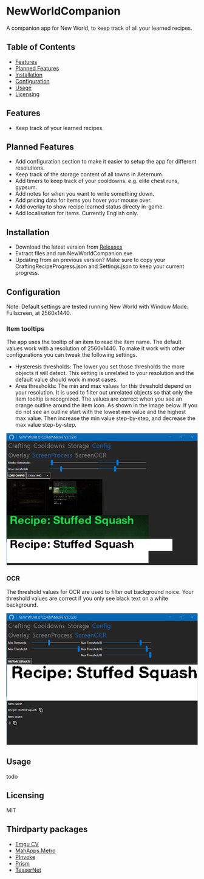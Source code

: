 # NewWorldCompanion

A companion app for New World, to keep track of all your learned recipes.

## Table of Contents

- [Features](https://github.com/josdemmers/NewWorldCompanion#features)
- [Planned Features](https://github.com/josdemmers/NewWorldCompanion#planned-features)
- [Installation](https://github.com/josdemmers/NewWorldCompanion#installation)
- [Configuration](https://github.com/josdemmers/NewWorldCompanion#configuration)
- [Usage](https://github.com/josdemmers/NewWorldCompanion#Usage)
- [Licensing](https://github.com/josdemmers/NewWorldCompanion#licensing)

## Features

- Keep track of your learned recipes.

## Planned Features

- Add configuration section to make it easier to setup the app for different resolutions.
- Keep track of the storage content of all towns in Aeternum.
- Add timers to keep track of your cooldowns. e.g. elite chest runs, gypsum.
- Add notes for when you want to write something down.
- Add pricing data for items you hover your mouse over.
- Add overlay to show recipe learned status directy in-game.
- Add localisation for items. Currently English only.

## Installation

- Download the latest version from [Releases](https://github.com/josdemmers/NewWorldCompanion/releases)
- Extract files and run NewWorldCompanion.exe
- Updating from an previous version? Make sure to copy your CraftingRecipeProgress.json and Settings.json to keep your current progress.

## Configuration

Note: Default settings are tested running New World with Window Mode: Fullscreen, at 2560x1440.

### Item tooltips

The app uses the tooltip of an item to read the item name. The default values work with a resolution of 2560x1440. To make it work with other configurations you can tweak the following settings.
- Hysteresis thresholds: The lower you set those thresholds the more objects it will detect. This setting is unrelated to your resolution and the default value should work in most cases.
- Area thresholds: The min and max values for this threshold depend on your resolution. It is used to filter out unrelated objects so that only the item tooltip is recognized. The values are correct when you see an orange outline around the item icon. As shown in the image below. If you do not see an outline start with the lowest min value and the highest max value. Then increase the min value step-by-step, and decrease the max value step-by-step.

![Config-1](./readme/readme-config1.png)

### OCR

The threshold values for OCR are used to filter out background noice. Your threshold values are correct if you only see black text on a white background.

![Config-2](./readme/readme-config2.png)

## Usage

todo

## Licensing

MIT

## Thirdparty packages

- [Emgu CV](https://www.emgu.com/wiki/index.php/Main_Page)
- [MahApps.Metro](https://github.com/MahApps/MahApps.Metro)
- [PInvoke](https://github.com/dotnet/pinvoke)
- [Prism](https://github.com/PrismLibrary/Prism)
- [TesserNet](https://github.com/CptWesley/TesserNet)
